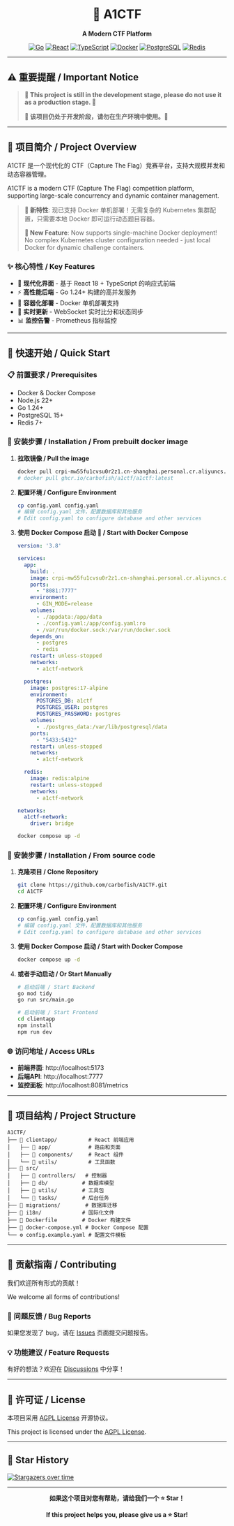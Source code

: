 <div align="center">

# 🚀 A1CTF

**A Modern CTF Platform**

[![Go](https://img.shields.io/badge/Go-1.24+-00ADD8?style=for-the-badge&logo=go&logoColor=white)](https://golang.org/)
[![React](https://img.shields.io/badge/React-18+-61DAFB?style=for-the-badge&logo=react&logoColor=black)](https://reactjs.org/)
[![TypeScript](https://img.shields.io/badge/TypeScript-5+-3178C6?style=for-the-badge&logo=typescript&logoColor=white)](https://www.typescriptlang.org/)
[![Docker](https://img.shields.io/badge/Docker-2496ED?style=for-the-badge&logo=docker&logoColor=white)](https://www.docker.com/)
[![PostgreSQL](https://img.shields.io/badge/PostgreSQL-336791?style=for-the-badge&logo=postgresql&logoColor=white)](https://www.postgresql.org/)
[![Redis](https://img.shields.io/badge/Redis-DC382D?style=for-the-badge&logo=redis&logoColor=white)](https://redis.io/)

</div>

---

## ⚠️ **重要提醒 / Important Notice**

> **🚧 This project is still in the development stage, please do not use it as a production stage. 🚧**
> 
> **🚧 该项目仍处于开发阶段，请勿在生产环境中使用。🚧**

---

## 📖 项目简介 / Project Overview

A1CTF 是一个现代化的 CTF（Capture The Flag）竞赛平台，支持大规模并发和动态容器管理。

A1CTF is a modern CTF (Capture The Flag) competition platform, supporting large-scale concurrency and dynamic container management.

> **🎉 新特性**: 现已支持 Docker 单机部署！无需复杂的 Kubernetes 集群配置，只需要本地 Docker 即可运行动态题目容器。
> 
> **🎉 New Feature**: Now supports single-machine Docker deployment! No complex Kubernetes cluster configuration needed - just local Docker for dynamic challenge containers.

### ✨ 核心特性 / Key Features

- 🎯 **现代化界面** - 基于 React 18 + TypeScript 的响应式前端
- ⚡ **高性能后端** - Go 1.24+ 构建的高并发服务
- 🐳 **容器化部署** - Docker 单机部署支持
- 🔄 **实时更新** - WebSocket 实时比分和状态同步
- 📊 **监控告警** - Prometheus 指标监控

---

## 🚀 快速开始 / Quick Start

### 📋 前置要求 / Prerequisites

- Docker & Docker Compose
- Node.js 22+
- Go 1.24+
- PostgreSQL 15+
- Redis 7+

### 🔧 安装步骤 / Installation / From prebuilt docker image

1. **拉取镜像 / Pull the image**
   ```bash
   docker pull crpi-mw55fu1cvsu0r2z1.cn-shanghai.personal.cr.aliyuncs.com/carbofish/a1ctf:latest
   # docker pull ghcr.io/carbofish/a1ctf/a1ctf:latest
   ```

2. **配置环境 / Configure Environment**
   ```bash
   cp config.yaml config.yaml
   # 编辑 config.yaml 文件，配置数据库和其他服务
   # Edit config.yaml to configure database and other services
   ```

3. **使用 Docker Compose 启动 🌟 / Start with Docker Compose**
   ```yaml
   version: '3.8'
   
   services:
     app:
       build: .
       image: crpi-mw55fu1cvsu0r2z1.cn-shanghai.personal.cr.aliyuncs.com/carbofish/a1ctf:latest
       ports:
         - "8081:7777"
       environment:
         - GIN_MODE=release
       volumes:
         - ./appdata:/app/data
         - ./config.yaml:/app/config.yaml:ro
         - /var/run/docker.sock:/var/run/docker.sock
       depends_on:
         - postgres
         - redis
       restart: unless-stopped
       networks:
         - a1ctf-network
   
     postgres:
       image: postgres:17-alpine
       environment:
         POSTGRES_DB: a1ctf
         POSTGRES_USER: postgres
         POSTGRES_PASSWORD: postgres
       volumes:
         - ./postgres_data:/var/lib/postgresql/data
       ports:
         - "5433:5432"
       restart: unless-stopped
       networks:
         - a1ctf-network
   
     redis:
       image: redis:alpine
       restart: unless-stopped
       networks:
         - a1ctf-network
   
   networks:
     a1ctf-network:
       driver: bridge 
   ```
   
   ```bash
   docker compose up -d
   ```

### 🔧 安装步骤 / Installation / From source code

1. **克隆项目 / Clone Repository**
   ```bash
   git clone https://github.com/carbofish/A1CTF.git
   cd A1CTF
   ```

2. **配置环境 / Configure Environment**
   ```bash
   cp config.yaml config.yaml
   # 编辑 config.yaml 文件，配置数据库和其他服务
   # Edit config.yaml to configure database and other services
   ```

3. **使用 Docker Compose 启动 / Start with Docker Compose**
   ```bash
   docker compose up -d
   ```

4. **或者手动启动 / Or Start Manually**
   ```bash
   # 启动后端 / Start Backend
   go mod tidy
   go run src/main.go
   
   # 启动前端 / Start Frontend
   cd clientapp
   npm install
   npm run dev
   ```

### 🌐 访问地址 / Access URLs

- **前端界面**: http://localhost:5173
- **后端API**: http://localhost:7777
- **监控面板**: http://localhost:8081/metrics

---

## 📁 项目结构 / Project Structure

```
A1CTF/
├── 📁 clientapp/          # React 前端应用
│   ├── 📁 app/            # 路由和页面
│   ├── 📁 components/     # React 组件
│   └── 📁 utils/          # 工具函数
├── 📁 src/               
│   ├── 📁 controllers/   # 控制器
│   ├── 📁 db/           # 数据库模型
│   ├── 📁 utils/        # 工具包
│   └── 📁 tasks/        # 后台任务
├── 📁 migrations/        # 数据库迁移
├── 📁 i18n/             # 国际化文件
├── 🐳 Dockerfile        # Docker 构建文件
├── 🐳 docker-compose.yml # Docker Compose 配置
└── ⚙️ config.example.yaml # 配置文件模板
```

---

## 🤝 贡献指南 / Contributing

我们欢迎所有形式的贡献！

We welcome all forms of contributions!

### 🐛 问题反馈 / Bug Reports

如果您发现了 bug，请在 [Issues](https://github.com/carbofish/A1CTF/issues) 页面提交问题报告。

### 💡 功能建议 / Feature Requests

有好的想法？欢迎在 [Discussions](https://github.com/carbofish/A1CTF/discussions) 中分享！

---

## 📄 许可证 / License

本项目采用 [AGPL License](LICENSE) 开源协议。

This project is licensed under the [AGPL License](LICENSE).

---

## 🌟 Star History

[![Stargazers over time](https://starchart.cc/carbofish/A1CTF.svg?variant=adaptive)](https://starchart.cc/carbofish/A1CTF)

---

<div align="center">

**如果这个项目对您有帮助，请给我们一个 ⭐ Star！**

**If this project helps you, please give us a ⭐ Star!**

</div>
